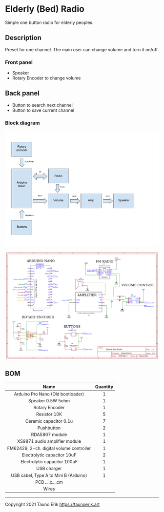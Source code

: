 # Elderly (Bed) Radio
Simple one button radio for elderly peoples.

## Description
Preset for one channel. The main user can change volume and turn it on/off.

### Front panel
- Speaker
- Rotary Encoder to change volume

## Back panel
- Button to search next channel
- Button to save current channel

### Block diagram
![Block diagram](./img/Bed-Radio-skeem.png)

![Schematics](img/Elderli-bed-radio-Tauno-Erik.png)


## BOM

| Name                                    | Quantity |
|:---------------------------------------:|:--------:|
| Arduino Pro Nano (Old bootloader)       |        1 |
| Speaker 0.5W 5ohm                       |        1 |
| Rotary Encoder                          |        1 |
| Resistor 10K                            |        5 |
| Ceramic capacitor 0.1u                  |        7 |
| Pushbutton                              |        2 |
| RDA5807 module                          |        1 |
| XS9871 audio amplifier module           |        1 |
| FM62429, 2-ch. digital volume controller|        1 |
| Electrolytic capacitor 10uF             |        2 |
| Electrolytic capacitor 100uF            |        1 |
| USB charger                             |        1 |
| USB cabel, Type A to Mini B (Arduino)   |        1 |
| PCB ....x....cm                         |          |
| Wires                                   |          |

___

Copyright 2021 Tauno Erik https://taunoerik.art

